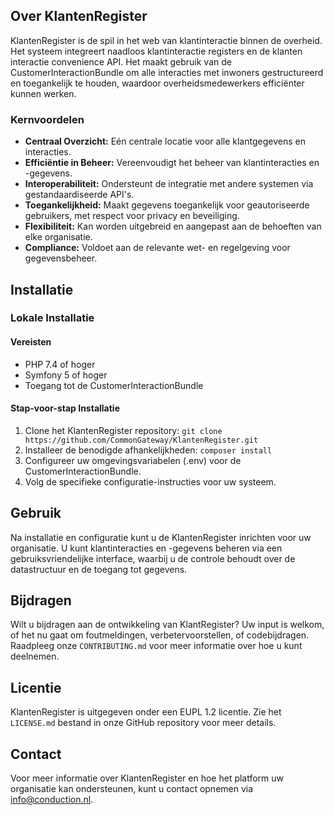 ## Over KlantenRegister

KlantenRegister is de spil in het web van klantinteractie binnen de overheid. Het systeem integreert naadloos klantinteractie registers en de klanten interactie convenience API. Het maakt gebruik van de CustomerInteractionBundle om alle interacties met inwoners gestructureerd en toegankelijk te houden, waardoor overheidsmedewerkers efficiënter kunnen werken.

### Kernvoordelen

- **Centraal Overzicht:** Eén centrale locatie voor alle klantgegevens en interacties.
- **Efficiëntie in Beheer:** Vereenvoudigt het beheer van klantinteracties en -gegevens.
- **Interoperabiliteit:** Ondersteunt de integratie met andere systemen via gestandaardiseerde API's.
- **Toegankelijkheid:** Maakt gegevens toegankelijk voor geautoriseerde gebruikers, met respect voor privacy en beveiliging.
- **Flexibiliteit:** Kan worden uitgebreid en aangepast aan de behoeften van elke organisatie.
- **Compliance:** Voldoet aan de relevante wet- en regelgeving voor gegevensbeheer.

## Installatie

### Lokale Installatie

#### Vereisten

- PHP 7.4 of hoger
- Symfony 5 of hoger
- Toegang tot de CustomerInteractionBundle

#### Stap-voor-stap Installatie

1. Clone het KlantenRegister repository: `git clone https://github.com/CommonGateway/KlantenRegister.git`
2. Installeer de benodigde afhankelijkheden: `composer install`
3. Configureer uw omgevingsvariabelen (.env) voor de CustomerInteractionBundle.
4. Volg de specifieke configuratie-instructies voor uw systeem.

## Gebruik

Na installatie en configuratie kunt u de KlantenRegister inrichten voor uw organisatie. U kunt klantinteracties en -gegevens beheren via een gebruiksvriendelijke interface, waarbij u de controle behoudt over de datastructuur en de toegang tot gegevens.

## Bijdragen

Wilt u bijdragen aan de ontwikkeling van KlantRegister? Uw input is welkom, of het nu gaat om foutmeldingen, verbetervoorstellen, of codebijdragen. Raadpleeg onze `CONTRIBUTING.md` voor meer informatie over hoe u kunt deelnemen.

## Licentie

KlantenRegister is uitgegeven onder een EUPL 1.2 licentie. Zie het `LICENSE.md` bestand in onze GitHub repository voor meer details.

## Contact

Voor meer informatie over KlantenRegister en hoe het platform uw organisatie kan ondersteunen, kunt u contact opnemen via <info@conduction.nl>.

